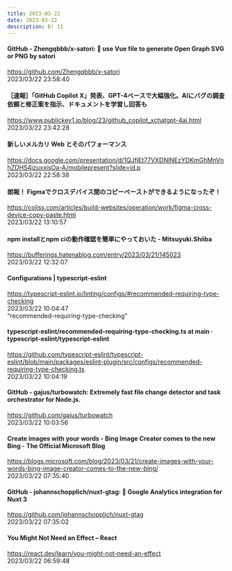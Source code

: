 ```yaml
---
title: 2023-03-22
date: 2023-03-22
description: B! 11
---
```


#### GitHub - Zhengqbbb/x-satori: 🌠 use Vue file to generate Open Graph SVG or PNG by satori
https://github.com/Zhengqbbb/x-satori<br>
2023/03/22 23:58:40<br>


#### ［速報］「GitHub Copilot X」発表、GPT-4ベースで大幅強化。AIにバグの調査依頼と修正案を指示、ドキュメントを学習し回答も
https://www.publickey1.jp/blog/23/github_copilot_xchatgpt-4ai.html<br>
2023/03/22 23:42:28<br>


#### 新しいメルカリ Web とそのパフォーマンス
https://docs.google.com/presentation/d/1QJfjEt77VXDNlNEzYDKmGhMnVnhZDHS4jzuxxisOa-A/mobilepresent?slide=id.p<br>
2023/03/22 22:58:38<br>


#### 朗報！ Figmaでクロスデバイス間のコピーペーストができるようになったぞ！
https://coliss.com/articles/build-websites/operation/work/figma-cross-device-copy-paste.html<br>
2023/03/22 13:10:57<br>


#### npm installとnpm ciの動作確認を簡単にやっておいた - Mitsuyuki.Shiiba
https://bufferings.hatenablog.com/entry/2023/03/21/145023<br>
2023/03/22 12:32:07<br>


#### Configurations | typescript-eslint
https://typescript-eslint.io/linting/configs/#recommended-requiring-type-checking<br>
2023/03/22 10:04:47<br>
“recommended-requiring-type-checking​”


#### typescript-eslint/recommended-requiring-type-checking.ts at main · typescript-eslint/typescript-eslint
https://github.com/typescript-eslint/typescript-eslint/blob/main/packages/eslint-plugin/src/configs/recommended-requiring-type-checking.ts<br>
2023/03/22 10:04:19<br>


#### GitHub - gajus/turbowatch: Extremely fast file change detector and task orchestrator for Node.js.
https://github.com/gajus/turbowatch<br>
2023/03/22 10:03:56<br>


#### Create images with your words - Bing Image Creator comes to the new Bing - The Official Microsoft Blog
https://blogs.microsoft.com/blog/2023/03/21/create-images-with-your-words-bing-image-creator-comes-to-the-new-bing/<br>
2023/03/22 07:35:40<br>


#### GitHub - johannschopplich/nuxt-gtag: 🔸 Google Analytics integration for Nuxt 3
https://github.com/johannschopplich/nuxt-gtag<br>
2023/03/22 07:35:02<br>


#### You Might Not Need an Effect – React
https://react.dev/learn/you-might-not-need-an-effect<br>
2023/03/22 06:59:48<br>


